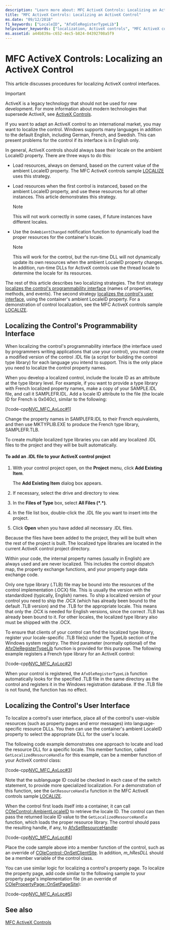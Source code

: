 ```yaml
---
description: "Learn more about: MFC ActiveX Controls: Localizing an ActiveX Control"
title: "MFC ActiveX Controls: Localizing an ActiveX Control"
ms.date: "09/12/2018"
f1_keywords: ["LocaleID", "AfxOleRegisterTypeLib"]
helpviewer_keywords: ["localization, ActiveX controls", "MFC ActiveX controls [MFC], localizing", "LocaleID ambient property [MFC]", "LOCALIZE sample [MFC]"]
ms.assetid: a44b839a-c652-4ec5-b824-04392708a5f9
---
```

# MFC ActiveX Controls: Localizing an ActiveX Control

This article discusses procedures for localizing ActiveX control interfaces.

>[!IMPORTANT]
> ActiveX is a legacy technology that should not be used for new development. For more information about modern technologies that supersede ActiveX, see [ActiveX Controls](activex-controls.md).

If you want to adapt an ActiveX control to an international market, you may want to localize the control. Windows supports many languages in addition to the default English, including German, French, and Swedish. This can present problems for the control if its interface is in English only.

In general, ActiveX controls should always base their locale on the ambient LocaleID property. There are three ways to do this:

- Load resources, always on demand, based on the current value of the ambient LocaleID property. The MFC ActiveX controls sample [LOCALIZE](../overview/visual-cpp-samples.md) uses this strategy.

- Load resources when the first control is instanced, based on the ambient LocaleID property, and use these resources for all other instances. This article demonstrates this strategy.

    > [!NOTE]
    >  This will not work correctly in some cases, if future instances have different locales.

- Use the `OnAmbientChanged` notification function to dynamically load the proper resources for the container's locale.

    > [!NOTE]
    >  This will work for the control, but the run-time DLL will not dynamically update its own resources when the ambient LocaleID property changes. In addition, run-time DLLs for ActiveX controls use the thread locale to determine the locale for its resources.

The rest of this article describes two localizing strategies. The first strategy [localizes the control's programmability interface](#_core_localizing_your_control.92.s_programmability_interface) (names of properties, methods, and events). The second strategy [localizes the control's user interface](#_core_localizing_the_control.92.s_user_interface), using the container's ambient LocaleID property. For a demonstration of control localization, see the MFC ActiveX controls sample [LOCALIZE](../overview/visual-cpp-samples.md).

## <a name="_core_localizing_your_control.92.s_programmability_interface"></a> Localizing the Control's Programmability Interface

When localizing the control's programmability interface (the interface used by programmers writing applications that use your control), you must create a modified version of the control .IDL file (a script for building the control type library) for each language you intend to support. This is the only place you need to localize the control property names.

When you develop a localized control, include the locale ID as an attribute at the type library level. For example, if you want to provide a type library with French localized property names, make a copy of your SAMPLE.IDL file, and call it SAMPLEFR.IDL. Add a locale ID attribute to the file (the locale ID for French is 0x040c), similar to the following:

[!code-cpp[NVC_MFC_AxLoc#1](codesnippet/cpp/mfc-activex-controls-localizing-an-activex-control_1.idl)]

Change the property names in SAMPLEFR.IDL to their French equivalents, and then use MKTYPLIB.EXE to produce the French type library, SAMPLEFR.TLB.

To create multiple localized type libraries you can add any localized .IDL files to the project and they will be built automatically.

#### To add an .IDL file to your ActiveX control project

1. With your control project open, on the **Project** menu, click **Add Existing Item**.

   The **Add Existing Item** dialog box appears.

1. If necessary, select the drive and directory to view.

1. In the **Files of Type** box, select **All Files (\*.\*)**.

1. In the file list box, double-click the .IDL file you want to insert into the project.

1. Click **Open** when you have added all necessary .IDL files.

Because the files have been added to the project, they will be built when the rest of the project is built. The localized type libraries are located in the current ActiveX control project directory.

Within your code, the internal property names (usually in English) are always used and are never localized. This includes the control dispatch map, the property exchange functions, and your property page data exchange code.

Only one type library (.TLB) file may be bound into the resources of the control implementation (.OCX) file. This is usually the version with the standardized (typically, English) names. To ship a localized version of your control you need to ship the .OCX (which has already been bound to the default .TLB version) and the .TLB for the appropriate locale. This means that only the .OCX is needed for English versions, since the correct .TLB has already been bound to it. For other locales, the localized type library also must be shipped with the .OCX.

To ensure that clients of your control can find the localized type library, register your locale-specific .TLB file(s) under the TypeLib section of the Windows system registry. The third parameter (normally optional) of the [AfxOleRegisterTypeLib](reference/registering-ole-controls.md#afxoleregistertypelib) function is provided for this purpose. The following example registers a French type library for an ActiveX control:

[!code-cpp[NVC_MFC_AxLoc#2](codesnippet/cpp/mfc-activex-controls-localizing-an-activex-control_2.cpp)]

When your control is registered, the `AfxOleRegisterTypeLib` function automatically looks for the specified .TLB file in the same directory as the control and registers it in the Windows registration database. If the .TLB file is not found, the function has no effect.

## <a name="_core_localizing_the_control.92.s_user_interface"></a> Localizing the Control's User Interface

To localize a control's user interface, place all of the control's user-visible resources (such as property pages and error messages) into language-specific resource DLLs. You then can use the container's ambient LocaleID property to select the appropriate DLL for the user's locale.

The following code example demonstrates one approach to locate and load the resource DLL for a specific locale. This member function, called `GetLocalizedResourceHandle` for this example, can be a member function of your ActiveX control class:

[!code-cpp[NVC_MFC_AxLoc#3](codesnippet/cpp/mfc-activex-controls-localizing-an-activex-control_3.cpp)]

Note that the sublanguage ID could be checked in each case of the switch statement, to provide more specialized localization. For a demonstration of this function, see the `GetResourceHandle` function in the MFC ActiveX controls sample [LOCALIZE](../overview/visual-cpp-samples.md).

When the control first loads itself into a container, it can call [COleControl::AmbientLocaleID](reference/colecontrol-class.md#ambientlocaleid) to retrieve the locale ID. The control can then pass the returned locale ID value to the `GetLocalizedResourceHandle` function, which loads the proper resource library. The control should pass the resulting handle, if any, to [AfxSetResourceHandle](reference/application-information-and-management.md#afxsetresourcehandle):

[!code-cpp[NVC_MFC_AxLoc#4](codesnippet/cpp/mfc-activex-controls-localizing-an-activex-control_4.cpp)]

Place the code sample above into a member function of the control, such as an override of [COleControl::OnSetClientSite](reference/colecontrol-class.md#onsetclientsite). In addition, *m_hResDLL* should be a member variable of the control class.

You can use similar logic for localizing a control's property page. To localize the property page, add code similar to the following sample to your property page's implementation file (in an override of [COlePropertyPage::OnSetPageSite](reference/colepropertypage-class.md#onsetpagesite)):

[!code-cpp[NVC_MFC_AxLoc#5](codesnippet/cpp/mfc-activex-controls-localizing-an-activex-control_5.cpp)]

## See also

[MFC ActiveX Controls](mfc-activex-controls.md)
